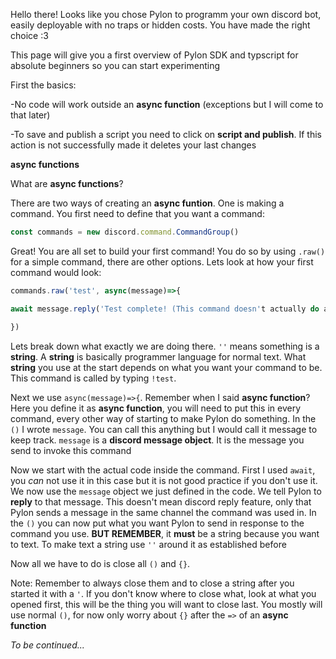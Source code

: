 Hello there! Looks like you chose Pylon to programm your own discord bot, easily deployable with no traps or hidden costs. You have made the right choice :3

This page will give you a first overview of Pylon SDK and typscript for absolute beginners so you can start experimenting

First the basics:

  -No code will work outside an **async function** (exceptions but I will come to that later)
  
  -To save and publish a script you need to click on **script and publish**. If this action is not successfully made it deletes your last changes
  
__**async functions**__
  
  What are **async functions**?
  
  There are two ways of creating an **async funtion**. One is making a command. You first need to define that you want a command: 
```ts
const commands = new discord.command.CommandGroup()
```
Great! You are all set to build your first command! You do so by using `.raw()` for a simple command, there are other options.
Lets look at how your first command would look:

```ts
commands.raw('test', async(message)=>{

await message.reply('Test complete! (This command doesn't actually do anything)')

})
```
Lets break down what exactly we are doing there. `''` means something is a **string**. A **string** is basically programmer language for normal
text. What **string** you use at the start depends on what you want your command to be. This command is called by typing `!test`.

Next we use `async(message)=>{`. Remember when I said **async function**? Here you define it as **async function**, you will need to put this in every command,
every other way of starting to make Pylon do something. In the `()` I wrote `message`. You can call this anything but I would call it message
to keep track. `message` is a **discord message object**. It is the message you send to invoke this command

Now we start with the actual code inside the command. First I used `await`, you *can* not use it in this case but it is not good practice if you
don't use it. We now use the `message` object we just defined in the code. We tell Pylon to **reply** to that message. This doesn't mean discord reply feature,
only that Pylon sends a message in the same channel the command was used in. In the `()` you can now put what you want Pylon to send in response to the command
you use. **BUT REMEMBER**, it **must** be a string because you want to text. To make text a string use `''` around it as established before

Now all we have to do is close all `()` and `{}`.

Note: Remember to always close them and to close a string after you started it with a `'`. If you don't know where to close what, look at what you opened
first, this will be the thing you will want to close last. You mostly will use normal `()`, for now only worry about `{}` after the `=>` of an **async function**

*To be continued...*
